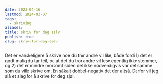 ```yaml
---
date: 2023-04-16
lastmod: 2024-03-07
tags:
  - skriving
aliases: 
title: skriv for deg selv
publish: true
slug: skriv-for-deg-selv
---
```


Det er vanskeligere å skrive noe du tror andre vil like, både fordi 1) det er godt mulig du tar feil, og at det du tror andre vil lese egentlig ikke stemmer, og 2) det er mindre morsomt siden det ikke nødvendigvis var det samme som du ville skrive om. En såkalt dobbel-negativ det der altså. Derfor vil jeg slå et slag for å skrive for deg sjøl.
